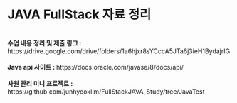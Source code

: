 # JAVA FullStack 자료 정리
<br>
<b>수업 내용 정리 및 제출 링크 : </b>https://drive.google.com/drive/folders/1a6hjxr8sYCccA5JTa6j3ieH1BydajrIG
<br><br>
<b>Java api 사이트 : </b>https://docs.oracle.com/javase/8/docs/api/
<br><br>
<b>사원 관리 미니 프로젝트 : </b>https://github.com/junhyeoklim/FullStackJAVA_Study/tree/JavaTest
